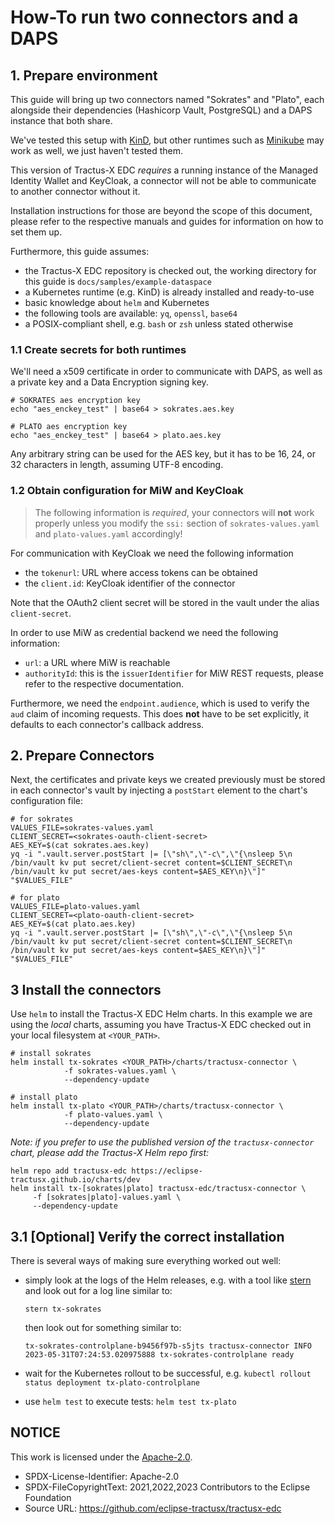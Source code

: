 # How-To run two connectors and a DAPS

## 1. Prepare environment

This guide will bring up two connectors named "Sokrates" and "Plato", each alongside their dependencies (Hashicorp
Vault, PostgreSQL) and a DAPS instance that both share.

We've tested this setup with [KinD](https://kind.sigs.k8s.io/), but other runtimes such
as [Minikube](https://minikube.sigs.k8s.io/docs/start/) may work as well, we just haven't tested them.

This version of Tractus-X EDC _requires_ a running instance of the Managed Identity Wallet and KeyCloak, a connector
will not be able to communicate to another connector without it.

Installation instructions for those are beyond the scope of this document, please refer to the respective manuals and
guides for information on how to set them up.

Furthermore, this guide assumes:

- the Tractus-X EDC repository is checked out, the working directory for this guide is `docs/samples/example-dataspace`
- a Kubernetes runtime (e.g. KinD) is already installed and ready-to-use
- basic knowledge about `helm` and Kubernetes
- the following tools are available: `yq`, `openssl`, `base64`
- a POSIX-compliant shell, e.g. `bash` or `zsh` unless stated otherwise

### 1.1 Create secrets for both runtimes

We'll need a x509 certificate in order to communicate with DAPS, as well as a private key and a Data Encryption signing
key.

```shell
# SOKRATES aes encryption key
echo "aes_enckey_test" | base64 > sokrates.aes.key

# PLATO aes encryption key
echo "aes_enckey_test" | base64 > plato.aes.key
```

Any arbitrary string can be used for the AES key, but it has to be 16, 24, or 32 characters in length, assuming UTF-8
encoding.

### 1.2 Obtain configuration for MiW and KeyCloak

> The following information is _required_, your connectors will **not** work properly unless you
> modify the `ssi:` section of `sokrates-values.yaml` and `plato-values.yaml` accordingly!

For communication with KeyCloak we need the following information

- the `tokenurl`: URL where access tokens can be obtained
- the `client.id`: KeyCloak identifier of the connector

Note that the OAuth2 client secret will be stored in the vault under the alias `client-secret`.

In order to use MiW as credential backend we need the following information:

- `url`: a URL where MiW is reachable
- `authorityId`: this is the `issuerIdentifier` for MiW REST requests, please refer to the respective documentation.

Furthermore, we need the `endpoint.audience`, which is used to verify the `aud` claim of incoming requests. This does **not** have to be set explicitly, it defaults to each connector's callback address.

## 2. Prepare Connectors

Next, the certificates and private keys we created previously must be stored in each connector's vault by injecting
a `postStart` element to the chart's configuration file:

```shell
# for sokrates
VALUES_FILE=sokrates-values.yaml
CLIENT_SECRET=<sokrates-oauth-client-secret>
AES_KEY=$(cat sokrates.aes.key)
yq -i ".vault.server.postStart |= [\"sh\",\"-c\",\"{\nsleep 5\n
/bin/vault kv put secret/client-secret content=$CLIENT_SECRET\n
/bin/vault kv put secret/aes-keys content=$AES_KEY\n}\"]" "$VALUES_FILE"

# for plato
VALUES_FILE=plato-values.yaml
CLIENT_SECRET=<plato-oauth-client-secret>
AES_KEY=$(cat plato.aes.key)
yq -i ".vault.server.postStart |= [\"sh\",\"-c\",\"{\nsleep 5\n
/bin/vault kv put secret/client-secret content=$CLIENT_SECRET\n
/bin/vault kv put secret/aes-keys content=$AES_KEY\n}\"]" "$VALUES_FILE"
```

## 3 Install the connectors

Use `helm` to install the Tractus-X EDC Helm charts. In this example we are using the _local_ charts, assuming you have
Tractus-X EDC checked out in your local filesystem at `<YOUR_PATH>`.

```shell
# install sokrates
helm install tx-sokrates <YOUR_PATH>/charts/tractusx-connector \
            -f sokrates-values.yaml \
            --dependency-update
            
# install plato 
helm install tx-plato <YOUR_PATH>/charts/tractusx-connector \
            -f plato-values.yaml \
            --dependency-update
```

_Note: if you prefer to use the published version of the `tractusx-connector` chart, please add the Tractus-X Helm repo
first:_

```shell
helm repo add tractusx-edc https://eclipse-tractusx.github.io/charts/dev
helm install tx-[sokrates|plato] tractusx-edc/tractusx-connector \
     -f [sokrates|plato]-values.yaml \
     --dependency-update
```

## 3.1 [Optional] Verify the correct installation

There is several ways of making sure everything worked out well:

- simply look at the logs of the Helm releases, e.g. with a tool
  like [stern](https://kubernetes.io/blog/2016/10/tail-kubernetes-with-stern/) and look out for a log line similar to:

  ```shell
  stern tx-sokrates
  ```

  then look out for something similar to:

  ```shell
  tx-sokrates-controlplane-b9456f97b-s5jts tractusx-connector INFO 2023-05-31T07:24:53.020975888 tx-sokrates-controlplane ready
  ```

- wait for the Kubernetes rollout to be successful, e.g. `kubectl rollout status deployment tx-plato-controlplane`
- use `helm test` to execute tests: `helm test tx-plato`

## NOTICE

This work is licensed under the [Apache-2.0](https://www.apache.org/licenses/LICENSE-2.0).

- SPDX-License-Identifier: Apache-2.0
- SPDX-FileCopyrightText: 2021,2022,2023 Contributors to the Eclipse Foundation
- Source URL: <https://github.com/eclipse-tractusx/tractusx-edc>
